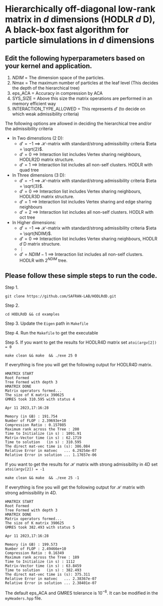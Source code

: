 # Hierarchically off-diagonal low-rank matrix in $d$ dimensions (HODLR $d$ D), A black-box fast algorithm for particle simulations in $d$ dimensions

## Edit the following hyperparameters based on your kernel and application.    
1) $NDIM$ = The dimension space of the particles.  
1) Nmax = The maximum number of particles at the leaf level (This decides the depth of the hierarchical tree)  
3) eps_ACA = Accuracy in compression by ACA  
4) SYS_SIZE = Above this size the matrix operations are performed in an memory efficient way   
5) INTERACTION_TYPE_ALLOWED = This represents $d'$ (to decide on which weak admissibility criteria)   
      
The following options are allowed in deciding the hierarchical tree and/or the admissibility criteria   
- In Two dimenstions ($2$ D):  
    * $d' = -1$ $\implies$ $\mathcal{H}$-matrix with standard/strong admissibility criteria $\eta = \sqrt{2}$.
    * $d' = 0$ $\implies$ Interaction list includes Vertex sharing neighbours, HODLR2D matrix structure.
    * $d' = 1$ $\implies$ Interaction list includes all non-self clusters. HODLR with quad tree 
- In Three dimensions ($3$ D):
    * $d' = -1$ $\implies$ $\mathcal{H}$-matrix with standard/strong admissibility criteria $\eta = \sqrt{3}$.
    * $d' = 0$ $\implies$ Interaction list includes Vertex sharing neighbours, HODLR3D matrix structure.
    * $d' = 1$ $\implies$ Interaction list includes Vertex sharing and edge sharing neighbours
    * $d' = 2$ $\implies$ Interaction list includes all non-self clusters. HODLR with oct tree    
- In Higher dimensions:    
    * $d' = -1$ $\implies$ $\mathcal{H}$-matrix with standard/strong admissibility criteria $\eta = \sqrt{NDIM}$.
    * $d' = 0$ $\implies$ Interaction list includes Vertex sharing neighbours, HODLR $d$ D matrix structure.
    * $\vdots$
    * $d' = NDIM-1$ $\implies$ Interaction list includes all non-self clusters. HODLR with $2^{NDIM}$ tree.

## Please follow these simple steps to run the code.
Step 1.
```
git clone https://github.com/SAFRAN-LAB/HODLRdD.git
```
Step 2.
```
cd HODLRdD && cd examples
```
Step 3.
Update the `Eigen` path in `Makefile`

Step 4.
Run the `Makefile` to get the executable

Step 5. 
If you want to get the results for HODLR4D matrix set `atoi(argv[2]) = 0`
```
make clean && make  && ./exe 25 0
```

If everything is fine you will get the following output for HODLR4D matrix.
```
HMATRIX START
Root Formed
Tree Formed with depth 3
HMATRIX DONE
Matrix operators formed...
The size of K matrix 390625
GMRES took 310.595 with status 4

Apr 11 2023,17:16:28

Memory (in GB) : 191.754
Number of FLOP : 2.39693e+10
Compression Ratio : 0.157085
Maximum rank across the Tree : 200
Time to Initialize (in s) : 1091.91
Matrix-Vector time (in s) : 62.1719
Time to solution   (in s) : 310.595
The direct mat-vec time is (s): 386.084
Relative Error in matvec   ... 6.29254e-07
Relative Error in solution ... 1.17657e-06
```
If you want to get the results for $\mathcal{H}$ matrix with strong admissibility in 4D set `atoi(argv[2]) = -1`
```
make clean && make  && ./exe 25 -1
```
If everything is fine you will get the following output for $\mathcal{H}$ matrix with strong admissibility in 4D.
```
HMATRIX START
Root Formed
Tree Formed with depth 3
HMATRIX DONE
Matrix operators formed...
The size of K matrix 390625
GMRES took 382.493 with status 5

Apr 11 2023,17:16:28

Memory (in GB) : 199.573
Number of FLOP : 2.49466e+10
Compression Ratio : 0.16349
Maximum rank across the Tree : 189
Time to Initialize (in s) : 1112
Matrix-Vector time (in s) : 63.8459
Time to solution   (in s) : 382.493
The direct mat-vec time is (s): 375.311
Relative Error in matvec   ... 2.38367e-07
Relative Error in solution ... 2.38401e-07
```
The default eps_ACA and GMRES tolerance is $10^{-6}$. It can be modified in the `myHeaders.hpp` file.
